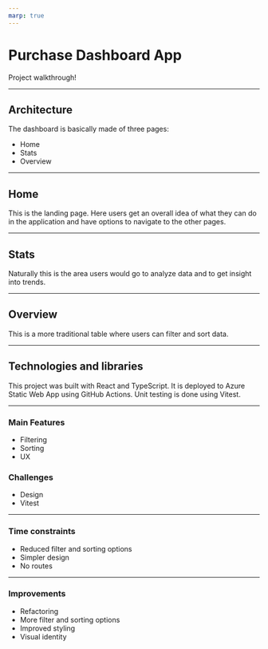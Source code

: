 ```yaml
---
marp: true
---
```


# Purchase Dashboard App

Project walkthrough!

---

## Architecture

The dashboard is basically made of three pages:

* Home
* Stats
* Overview

---

## Home

This is the landing page. Here users get an overall idea of what they can do in the application and have options to navigate to the other pages.

---

## Stats

Naturally this is the area users would go to analyze data and to get insight into trends.

---

## Overview

This is a more traditional table where users can filter and sort data.

---

## Technologies and libraries

This project was built with React and TypeScript.
It is deployed to Azure Static Web App using GitHub Actions.
Unit testing is done using Vitest.

---

### Main Features

* Filtering
* Sorting
* UX

### Challenges

* Design
* Vitest

---

### Time constraints

* Reduced filter and sorting options
* Simpler design
* No routes

---

### Improvements

* Refactoring
* More filter and sorting options
* Improved styling
* Visual identity
